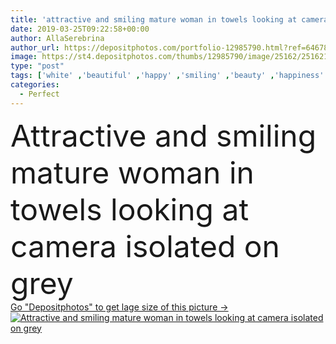 ```yaml
---
title: 'attractive and smiling mature woman in towels looking at camera isolated on grey'
date: 2019-03-25T09:22:58+00:00
author: AllaSerebrina
author_url: https://depositphotos.com/portfolio-12985790.html?ref=64678756
image: https://st4.depositphotos.com/thumbs/12985790/image/25162/251621220/api_thumb_450.jpg?forcejpeg=true
type: "post"
tags: ['white' ,'beautiful' ,'happy' ,'smiling' ,'beauty' ,'happiness' ,'cheerful' ,'portrait' ,'caucasian' ,'smile' ,'woman' ,'attractive' ,'mature' ,'towels' ,'looking at camera' ,'one person' ,'Studio Shot' ,'middle aged' ,'isolated on grey' ,'perfect skin' ,'clean face' ]
categories: 
  - Perfect
---
```

<div aling="center">
            <font size="60"> Attractive and smiling mature woman in towels looking at camera isolated on grey</font>   
</div>
<div>
    <a href='https://st4.depositphotos.com/thumbs/12985790/image/25162/251621220/api_thumb_450.jpg?forcejpeg=true?ref=64678756' target=_blank > Go "Depositphotos" to get lage size of this picture ->
        <img href='https://st4.depositphotos.com/thumbs/12985790/image/25162/251621220/api_thumb_450.jpg?forcejpeg=true?ref=64678756' src='https://st4.depositphotos.com/12985790/25162/i/950/depositphotos_251621220-stock-photo-attractive-smiling-mature-woman-towels.jpg?forcejpeg=true' alt='Attractive and smiling mature woman in towels looking at camera isolated on grey' >
    </a>
</div>
